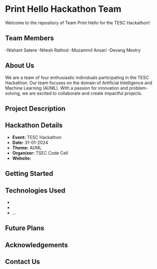 # Print Hello Hackathon Team

Welcome to the repository of Team Print Hello for the TESC Hackathon!

## Team Members
-Nishant Satere
-Nitesh Rathod
-Muzammil Ansari
-Devang Mestry

## About Us
We are a team of four enthusiastic individuals participating in the TESC Hackathon. Our team focuses on the domain of Artificial Intelligence and Machine Learning (AI/ML). With a passion for innovation and problem-solving, we are excited to collaborate and create impactful projects.

## Project Description


## Hackathon Details
- **Event:** TESC Hackathon
- **Date:** 31-01-2024
- **Theme:** AI/ML
- **Organizer:** TSEC Code Cell
- **Website:** 

## Getting Started

## Technologies Used
-
-
- ...

## Future Plans

## Acknowledgements



## Contact Us

